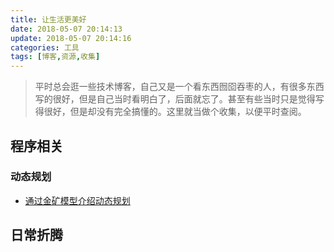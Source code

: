 ```yaml
---
title: 让生活更美好
date: 2018-05-07 20:14:13
update: 2018-05-07 20:14:16
categories: 工具
tags: [博客,资源,收集]
---
```

	
> 平时总会逛一些技术博客，自己又是一个看东西囫囵吞枣的人，有很多东西写的很好，但是自己当时看明白了，后面就忘了。甚至有些当时只是觉得写得很好，但是却没有完全搞懂的。这里就当做个收集，以便平时查阅。  

## 程序相关  
### 动态规划
- [通过金矿模型介绍动态规划](http://www.cnblogs.com/sdjl/articles/1274312.html)


## 日常折腾

